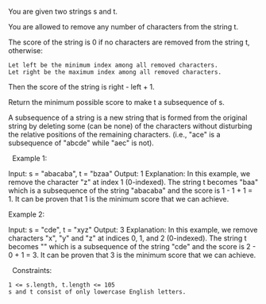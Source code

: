 You are given two strings s and t.

You are allowed to remove any number of characters from the string t.

The score of the string is 0 if no characters are removed from the string t, otherwise:


	Let left be the minimum index among all removed characters.
	Let right be the maximum index among all removed characters.


Then the score of the string is right - left + 1.

Return the minimum possible score to make t a subsequence of s.

A subsequence of a string is a new string that is formed from the original string by deleting some (can be none) of the characters without disturbing the relative positions of the remaining characters. (i.e., "ace" is a subsequence of "abcde" while "aec" is not).

 
Example 1:

Input: s = "abacaba", t = "bzaa"
Output: 1
Explanation: In this example, we remove the character "z" at index 1 (0-indexed).
The string t becomes "baa" which is a subsequence of the string "abacaba" and the score is 1 - 1 + 1 = 1.
It can be proven that 1 is the minimum score that we can achieve.


Example 2:

Input: s = "cde", t = "xyz"
Output: 3
Explanation: In this example, we remove characters "x", "y" and "z" at indices 0, 1, and 2 (0-indexed).
The string t becomes "" which is a subsequence of the string "cde" and the score is 2 - 0 + 1 = 3.
It can be proven that 3 is the minimum score that we can achieve.


 
Constraints:


	1 <= s.length, t.length <= 105
	s and t consist of only lowercase English letters.

